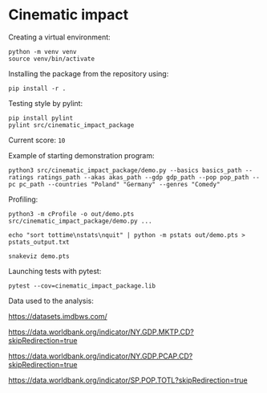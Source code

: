 # Cinematic impact

Creating a virtual environment:

```
python -m venv venv
source venv/bin/activate
```

Installing the package from the repository using:
```
pip install -r .
```

Testing style by pylint:
```
pip install pylint
pylint src/cinematic_impact_package
```
Current score: ```10```

Example of starting demonstration program:
```
python3 src/cinematic_impact_package/demo.py --basics basics_path --ratings ratings_path --akas akas_path --gdp gdp_path --pop pop_path --pc pc_path --countries "Poland" "Germany" --genres "Comedy"
```
Profiling:

```
python3 -m cProfile -o out/demo.pts src/cinematic_impact_package/demo.py ...
```
```
echo "sort tottime\nstats\nquit" | python -m pstats out/demo.pts > pstats_output.txt
```
```
snakeviz demo.pts
```

Launching tests with pytest:

```
pytest --cov=cinematic_impact_package.lib
```

Data used to the analysis:

https://datasets.imdbws.com/

https://data.worldbank.org/indicator/NY.GDP.MKTP.CD?skipRedirection=true

https://data.worldbank.org/indicator/NY.GDP.PCAP.CD?skipRedirection=true

https://data.worldbank.org/indicator/SP.POP.TOTL?skipRedirection=true

